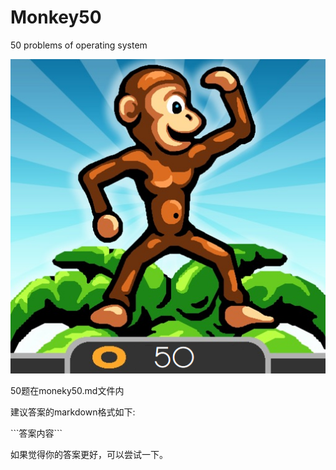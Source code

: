 # Monkey50
50 problems of operating system


![](Monkey50.png)

50题在moneky50.md文件内


建议答案的markdown格式如下:

\`\`\`答案内容\`\`\`


如果觉得你的答案更好，可以尝试一下。
